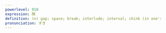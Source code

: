 ```yaml
---
powerlevel: 918
expression: 隙
definition: (n) gap; space; break; interlude; interval; chink (in one's armor, armour); chance; opportunity; breach (of a relationship between people); (P)
pronunciation: すき
---
```

